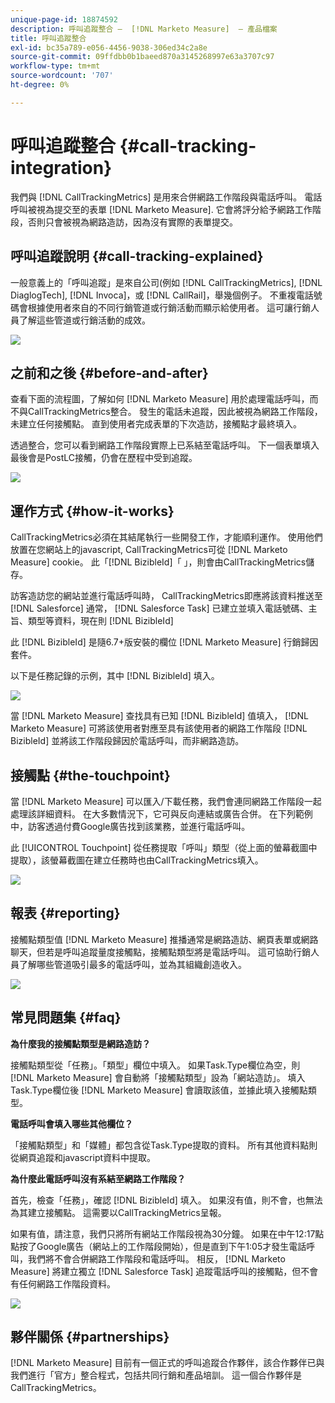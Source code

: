 ```yaml
---
unique-page-id: 18874592
description: 呼叫追蹤整合 —  [!DNL Marketo Measure]  — 產品檔案
title: 呼叫追蹤整合
exl-id: bc35a789-e056-4456-9038-306ed34c2a8e
source-git-commit: 09ffdbb0b1baeed870a3145268997e63a3707c97
workflow-type: tm+mt
source-wordcount: '707'
ht-degree: 0%

---
```


# 呼叫追蹤整合 {#call-tracking-integration}

我們與 [!DNL CallTrackingMetrics] 是用來合併網路工作階段與電話呼叫。 電話呼叫被視為提交至的表單 [!DNL Marketo Measure]. 它會將評分給予網路工作階段，否則只會被視為網路造訪，因為沒有實際的表單提交。

## 呼叫追蹤說明 {#call-tracking-explained}

一般意義上的「呼叫追蹤」是來自公司(例如 [!DNL CallTrackingMetrics], [!DNL DiaglogTech], [!DNL Invoca]，或 [!DNL CallRail]，舉幾個例子。 不重複電話號碼會根據使用者來自的不同行銷管道或行銷活動而顯示給使用者。 這可讓行銷人員了解這些管道或行銷活動的成效。

![](assets/1.png)

## 之前和之後 {#before-and-after}

查看下面的流程圖，了解如何 [!DNL Marketo Measure] 用於處理電話呼叫，而不與CallTrackingMetrics整合。 發生的電話未追蹤，因此被視為網路工作階段，未建立任何接觸點。 直到使用者完成表單的下次造訪，接觸點才最終填入。

透過整合，您可以看到網路工作階段實際上已系結至電話呼叫。 下一個表單填入最後會是PostLC接觸，仍會在歷程中受到追蹤。

![](assets/2.png)

## 運作方式 {#how-it-works}

CallTrackingMetrics必須在其結尾執行一些開發工作，才能順利運作。 使用他們放置在您網站上的javascript, CallTrackingMetrics可從 [!DNL Marketo Measure] cookie。 此「[!DNL BizibleId]「 」，則會由CallTrackingMetrics儲存。

訪客造訪您的網站並進行電話呼叫時， CallTrackingMetrics即應將該資料推送至 [!DNL Salesforce]  通常， [!DNL Salesforce Task] 已建立並填入電話號碼、主旨、類型等資料，現在則 [!DNL BizibleId]

此 [!DNL BizibleId] 是隨6.7+版安裝的欄位 [!DNL Marketo Measure] 行銷歸因套件。

以下是任務記錄的示例，其中 [!DNL BizibleId] 填入。

![](assets/3.png)

當 [!DNL Marketo Measure] 查找具有已知 [!DNL BizibleId] 值填入， [!DNL Marketo Measure] 可將該使用者對應至具有該使用者的網路工作階段 [!DNL BizibleId] 並將該工作階段歸因於電話呼叫，而非網路造訪。

## 接觸點 {#the-touchpoint}

當 [!DNL Marketo Measure] 可以匯入/下載任務，我們會連同網路工作階段一起處理該詳細資料。 在大多數情況下，它可與反向連結或廣告合併。 在下列範例中，訪客透過付費Google廣告找到該業務，並進行電話呼叫。

此 [!UICONTROL Touchpoint] 從任務提取「呼叫」類型（從上面的螢幕截圖中提取），該螢幕截圖在建立任務時也由CallTrackingMetrics填入。

![](assets/4.png)

## 報表 {#reporting}

接觸點類型值 [!DNL Marketo Measure] 推播通常是網路造訪、網頁表單或網路聊天，但若是呼叫追蹤量度接觸點，接觸點類型將是電話呼叫。 這可協助行銷人員了解哪些管道吸引最多的電話呼叫，並為其組織創造收入。

![](assets/5.png)

## 常見問題集 {#faq}

**為什麼我的接觸點類型是網路造訪？**

接觸點類型從「任務」。「類型」欄位中填入。 如果Task.Type欄位為空，則 [!DNL Marketo Measure] 會自動將「接觸點類型」設為「網站造訪」。 填入Task.Type欄位後 [!DNL Marketo Measure] 會讀取該值，並據此填入接觸點類型。

**電話呼叫會填入哪些其他欄位？**

「接觸點類型」和「媒體」都包含從Task.Type提取的資料。 所有其他資料點則從網頁追蹤和javascript資料中提取。

**為什麼此電話呼叫沒有系結至網路工作階段？**

首先，檢查「任務」，確認 [!DNL BizibleId] 填入。 如果沒有值，則不會，也無法為其建立接觸點。 這需要以CallTrackingMetrics呈報。

如果有值，請注意，我們只將所有網站工作階段視為30分鐘。 如果在中午12:17點點按了Google廣告（網站上的工作階段開始），但是直到下午1:05才發生電話呼叫，我們將不會合併網路工作階段和電話呼叫。 相反， [!DNL Marketo Measure] 將建立獨立 [!DNL Salesforce Task] 追蹤電話呼叫的接觸點，但不會有任何網路工作階段資料。

![](assets/6.png)

## 夥伴關係 {#partnerships}

[!DNL Marketo Measure] 目前有一個正式的呼叫追蹤合作夥伴，該合作夥伴已與我們進行「官方」整合程式，包括共同行銷和產品培訓。 這一個合作夥伴是CallTrackingMetrics。
